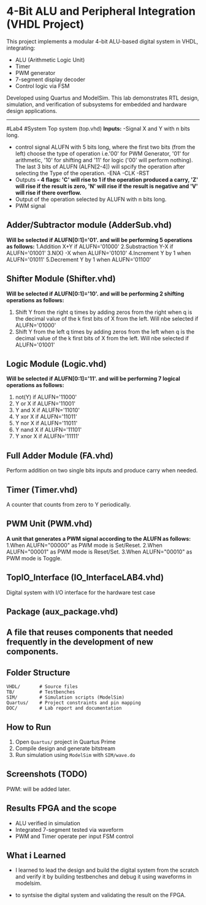 # 4-Bit ALU and Peripheral Integration (VHDL Project)

This project implements a modular 4-bit ALU-based digital system in VHDL, integrating:
- ALU (Arithmetic Logic Unit)
- Timer
- PWM generator
- 7-segment display decoder
- Control logic via FSM

Developed using Quartus and ModelSim. This lab demonstrates RTL design, simulation, and verification of subsystems for embedded and hardware design applications.

---

#Lab4
#System Top system (top.vhd)
**Inputs:**
-Signal X and Y with n bits long.
- control signal ALUFN with 5 bits long, where the first two bits (from the left) choose the type of operation i.e.'00' for PWM Generator, '01' for arithmetic, '10' for shifting and '11' for logic ('00' will perform nothing).
The last 3 bits of ALUFN (ALFN[2-4]) will spcify the operation after selecting the Type of the operation.
-ENA
-CLK
-RST
- Outputs
**- 4 flags: 'C' will rise to 1 if the operation produced a carry, 'Z' will rise if the result is zero, 'N' will rise if the result is negative and 'V' will rise if there overflow.**
- Output of the operation selected by ALUFN with n bits long.
- PWM signal
## Adder/Subtractor module (AdderSub.vhd)
**Will be selected if ALUFN[0:1]='01'. and will be performing 5 operations as follows:**
1.Addition X+Y if ALUFN='01000'
2.Substraction Y-X if ALUFN='01001'
3.N(X) -X when ALUFN='01010'
4.Increment Y by 1 when ALUFN='01011'
5.Decrement Y by 1 when ALUFN='01100'
## Shifter Module (Shifter.vhd)
**Will be selected if ALUFN[0:1]='10'. and will be performing 2 shifting operations as follows:**
1. Shift Y from the right q times by adding zeros from the right when q is the decimal value of the k first bits of X from the left. Will nbe selected if ALUFN='01000'
2. Shift Y from the left q times by adding zeros from the left when q is the decimal value of the k first bits of X from the left. Will nbe selected if ALUFN='01001'
## Logic Module (Logic.vhd)
**Will be selected if ALUFN[0:1]='11'. and will be performing 7 logical operations as follows:**
1. not(Y) if ALUFN='11000'
2. Y or X if ALUFN='11001'
3. Y and X if ALUFN='11010'
4. Y xor X if ALUFN='11011'
5. Y nor X if ALUFN='11011'
6. Y nand X if ALUFN='11101'
7. Y xnor X if ALUFN='11111'
## Full Adder Module (FA.vhd)
Perform addition on two single bits inputs and produce carry when needed.
## Timer (Timer.vhd)
A counter that counts from zero to Y periodically.
## PWM Unit (PWM.vhd)
**A unit that generates a PWM signal according to the ALUFN as follows:**
1.When ALUFN="00000" as PWM mode is Set/Reset.
2.When ALUFN="00001" as PWM mode is Reset/Set.
3.When ALUFN="00010" as PWM mode is Toggle.
## TopIO_Interface (IO_InterfaceLAB4.vhd)
Digital system with I/O interface for the hardware test case
## Package (aux_package.vhd)
A file that reuses components that needed frequently in the development of new components.
---

##  Folder Structure

```
VHDL/       # Source files
TB/         # Testbenches
SIM/        # Simulation scripts (ModelSim)
Quartus/    # Project constraints and pin mapping
DOC/        # Lab report and documentation
```

##  How to Run

1. Open `Quartus/` project in Quartus Prime
2. Compile design and generate bitstream
3. Run simulation using `ModelSim` with `SIM/wave.do`

## Screenshots (TODO)

PWM:
will be added later.

## Results FPGA and the scope

- ALU verified in simulation
- Integrated 7-segment tested via waveform
- PWM and Timer operate per input FSM control

## What i Learned

- I learned to lead the design and build the digital system from the scratch and verify it by building testbenches and debug it using waveforms in modelsim.

- to syntsise the digital system and validating the result on the FPGA.

